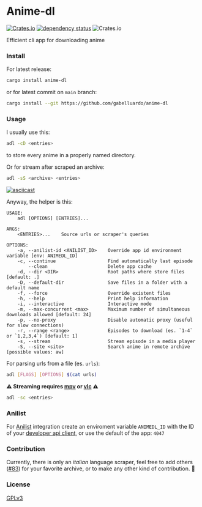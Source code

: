# Anime-dl

[![Crates.io](https://img.shields.io/crates/v/anime-dl?color=orange)](https://crates.io/crates/anime-dl)
[![dependency status](https://deps.rs/repo/github/gabelluardo/anime-dl/status.svg)](https://deps.rs/crate/anime-dl)
![Crates.io](https://img.shields.io/crates/l/anime-dl)


Efficient cli app for downloading anime

### Install

For latest release:

``` sh
cargo install anime-dl
```

or for latest commit on `main` branch:

``` sh
cargo install --git https://github.com/gabelluardo/anime-dl
```

### Usage

I usually use this:

``` sh
adl -cD <entries>
```

to store every anime in a properly named directory.  

Or for stream after scraped an archive:

``` sh
adl -sS <archive> <entries>
```

[![asciicast](https://asciinema.org/a/392118.svg)](https://asciinema.org/a/392118)

Anyway, the helper is this: 

``` 
USAGE:
    adl [OPTIONS] [ENTRIES]...

ARGS:
    <ENTRIES>...    Source urls or scraper's queries

OPTIONS:
    -a, --anilist-id <ANILIST_ID>    Override app id environment variable [env: ANIMEDL_ID]
    -c, --continue                   Find automatically last episode
        --clean                      Delete app cache
    -d, --dir <DIR>                  Root paths where store files [default: .]
    -D, --default-dir                Save files in a folder with a default name
    -f, --force                      Override existent files
    -h, --help                       Print help information
    -i, --interactive                Interactive mode
    -m, --max-concurrent <max>       Maximum number of simultaneous downloads allowed [default: 24]
    -p, --no-proxy                   Disable automatic proxy (useful for slow connections)
    -r, --range <range>              Episodes to download (es. `1-4` or `1,2,3,4`) [default: 1]
    -s, --stream                     Stream episode in a media player
    -S, --site <site>                Search anime in remote archive [possible values: aw]
```

For parsing urls from a file (es. `urls`):

``` sh
adl [FLAGS] [OPTIONS] $(cat urls)
```

**⚠️ Streaming requires [mpv](https://mpv.io/) or [vlc](https://www.videolan.org/vlc/) ⚠️**

``` sh
adl -sc <entries>
```

### Anilist 

For [Anilist](https://anilist.co) integration create an enviroment variable 
`ANIMEDL_ID` with the ID of your [developer api client](https://anilist.co/settings/developer), 
or use the default of the app: `4047`


### Contribution 

Currently, there is only an _italian_ language scraper, feel free to add others ([#83](https://github.com/gabelluardo/anime-dl/issues/83)) for your favorite archive, or to make any other kind of contribution. 💪

### License

[GPLv3](LICENSE)
